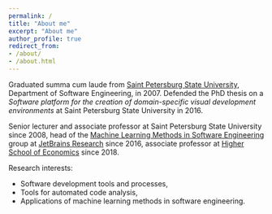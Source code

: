 ```yaml
---
permalink: /
title: "About me"
excerpt: "About me"
author_profile: true
redirect_from:
- /about/
- /about.html
---
```


Graduated summa cum laude from [Saint Petersburg State University](https://english.spbu.ru/), Department of Software Engineering, in 2007. Defended the PhD thesis on a _Software platform for the creation of domain-specific visual development environments_ at Saint Petersburg State University in 2016.

Senior lecturer and associate professor at Saint Petersburg State University since 2008, head of the [Machine Learning Methods in Software Engineering](https://research.jetbrains.org/groups/ml_methods/) group at [JetBrains Research](https://research.jetbrains.org/) since 2016, associate professor at [Higher School of Economics](https://www.hse.ru/en/) since 2018.

Research interests:
* Software development tools and processes,
* Tools for automated code analysis,
* Applications of machine learning methods in software engineering.
